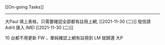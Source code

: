 [[On-going Tasks]]

---

大Paul 填上表格，只需要確認全部都有註冊上網, [[2021-11-30 (二)]]
發信請 Adrit 匯入 IMEI [[2021-11-30 (二)]]

10 台都不用更新 FW ，單純確認上網有註冊到 LM 就歸還 大P
